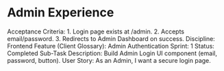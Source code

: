 # Admin Experience

Acceptance Criteria: 1. Login page exists at /admin. 2. Accepts email/password. 3. Redirects to Admin Dashboard on success.
Discipline: Frontend
Feature (Client Glossary): Admin Authentication
Sprint: 1
Status: Completed
Sub-Task Description: Build Admin Login UI component (email, password, button).
User Story: As an Admin, I want a secure login page.